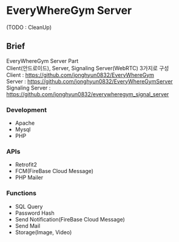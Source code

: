 # EveryWhereGym Server
(TODO : CleanUp)
## Brief
EveryWhereGym Server Part  
Client(안드로이드), Server, Signaling Server(WebRTC) 3가지로 구성  
Client : https://github.com/jonghyun0832/EveryWhereGym  
Server : https://github.com/jonghyun0832/EveryWhereGymServer  
Signaling Server : https://github.com/jonghyun0832/everywheregym_signal_server  

### Development
* Apache
* Mysql
* PHP

### APIs
* Retrofit2
* FCM(FireBase Cloud Message)
* PHP Mailer

### Functions
* SQL Query
* Password Hash
* Send Notification(FireBase Cloud Message)
* Send Mail
* Storage(Image, Video)

